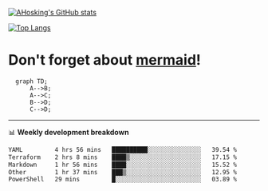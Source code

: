 [![AHosking's GitHub stats](https://github-readme-stats.vercel.app/api?username=ahosking&count_private=true&show_icons=true&theme=onedark&hide_rank=true&include_all_commits=true)](https://github.com/ahosking)

[![Top Langs](https://github-readme-stats.vercel.app/api/top-langs/?username=ahosking&layout=compact&theme=onedark)](https://github.com/ahosking)


# Don't forget about [mermaid](https://github.blog/2022-02-14-include-diagrams-markdown-files-mermaid/)!

```mermaid
  graph TD;
      A-->B;
      A-->C;
      B-->D;
      C-->D;
```
-------

📊 **Weekly development breakdown**

<!--START_SECTION:waka-->

```txt
YAML         4 hrs 56 mins   ██████████░░░░░░░░░░░░░░░   39.54 %
Terraform    2 hrs 8 mins    ████▒░░░░░░░░░░░░░░░░░░░░   17.15 %
Markdown     1 hr 56 mins    ████░░░░░░░░░░░░░░░░░░░░░   15.52 %
Other        1 hr 37 mins    ███▒░░░░░░░░░░░░░░░░░░░░░   12.95 %
PowerShell   29 mins         █░░░░░░░░░░░░░░░░░░░░░░░░   03.89 %
```

<!--END_SECTION:waka-->

